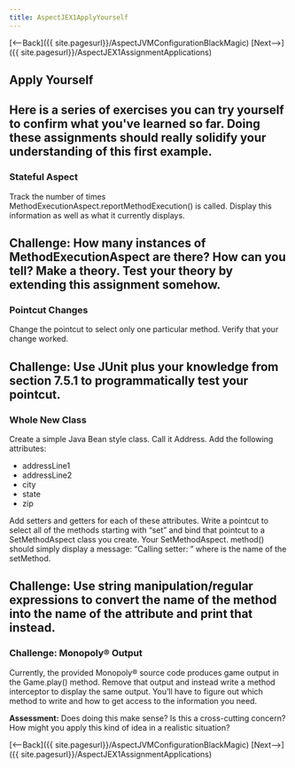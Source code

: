 ```yaml
---
title: AspectJEX1ApplyYourself
---
```

[<--Back]({{ site.pagesurl}}/AspectJVMConfigurationBlackMagic) [Next-->]({{ site.pagesurl}}/AspectJEX1AssignmentApplications)

## Apply Yourself
Here is a series of exercises you can try yourself to confirm what you've learned so far. Doing these assignments should really solidify your understanding of this first example.
----
### Stateful Aspect
Track the number of times MethodExecutionAspect.reportMethodExecution() is called. Display this information as well as what it currently displays.

**Challenge:** How many instances of MethodExecutionAspect are there? How can you tell? Make a theory. Test your theory by extending this assignment somehow.
----
### Pointcut Changes
Change the pointcut to select only one particular method. Verify that your change worked.

**Challenge:** Use JUnit plus your knowledge from section 7.5.1 to programmatically test your pointcut.
----
### Whole New Class
Create a simple Java Bean style class. Call it Address. Add the following attributes:
* addressLine1
* addressLine2
* city
* state
* zip

Add setters and getters for each of these attributes. Write a pointcut to select all of the methods starting with “set” and bind that pointcut to a SetMethodAspect class you create. Your SetMethodAspect.<pick your name> method() should simply display a message: “Calling setter: <name>” where <name> is the name of the setMethod.

**Challenge:** Use string manipulation/regular expressions to convert the name of the method into the name of the attribute and print that instead.
----
### **Challenge:** Monopoly® Output
Currently, the provided Monopoly® source code produces game output in the Game.play() method. Remove that output and instead write a method interceptor to display the same output. You’ll have to figure out which method to write and how to get access to the information you need.

**Assessment:** Does doing this make sense? Is this a cross-cutting concern? How might you apply this kind of idea in a realistic situation?

[<--Back]({{ site.pagesurl}}/AspectJVMConfigurationBlackMagic) [Next-->]({{ site.pagesurl}}/AspectJEX1AssignmentApplications)
